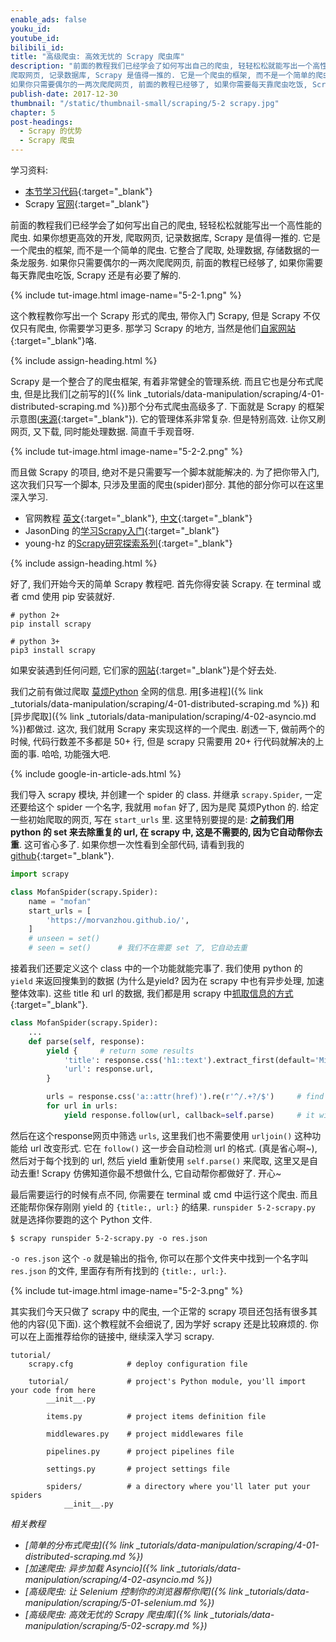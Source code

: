 ```yaml
---
enable_ads: false
youku_id:
youtube_id:
bilibili_id:
title: "高级爬虫: 高效无忧的 Scrapy 爬虫库"
description: "前面的教程我们已经学会了如何写出自己的爬虫, 轻轻松松就能写出一个高性能的爬虫. 如果你想更高效的开发,
爬取网页, 记录数据库, Scrapy 是值得一推的. 它是一个爬虫的框架, 而不是一个简单的爬虫. 它整合了爬取, 处理数据, 存储数据的一条龙服务.
如果你只需要偶尔的一两次爬爬网页, 前面的教程已经够了, 如果你需要每天靠爬虫吃饭, Scrapy 还是有必要了解的."
publish-date: 2017-12-30
thumbnail: "/static/thumbnail-small/scraping/5-2 scrapy.jpg"
chapter: 5
post-headings:
  - Scrapy 的优势
  - Scrapy 爬虫
---
```


学习资料:
  * [本节学习代码](https://github.com/MorvanZhou/easy-scraping-tutorial/blob/master/notebook/5-2-scrapy.ipynb){:target="_blank"}
  * Scrapy [官网](https://scrapy.org/){:target="_blank"}

前面的教程我们已经学会了如何写出自己的爬虫, 轻轻松松就能写出一个高性能的爬虫. 如果你想更高效的开发,
爬取网页, 记录数据库, Scrapy 是值得一推的. 它是一个爬虫的框架, 而不是一个简单的爬虫. 它整合了爬取, 处理数据, 存储数据的一条龙服务.
如果你只需要偶尔的一两次爬爬网页, 前面的教程已经够了, 如果你需要每天靠爬虫吃饭, Scrapy 还是有必要了解的.

{% include tut-image.html image-name="5-2-1.png" %}

这个教程教你写出一个 Scrapy 形式的爬虫, 带你入门 Scrapy, 但是 Scrapy 不仅仅只有爬虫, 你需要学习更多.
那学习 Scrapy 的地方, 当然是他们[自家网站](https://docs.scrapy.org/en/latest/){:target="_blank"}咯.








{% include assign-heading.html %}

Scrapy 是一个整合了的爬虫框架, 有着非常健全的管理系统. 而且它也是分布式爬虫,
但是比我们[之前写的]({% link _tutorials/data-manipulation/scraping/4-01-distributed-scraping.md %})那个分布式爬虫高级多了.
下面就是 Scrapy 的框架示意图([来源](https://docs.scrapy.org/en/latest/topics/architecture.html#topics-architecture){:target="_blank"}).
它的管理体系非常复杂. 但是特别高效. 让你又刷网页, 又下载, 同时能处理数据. 简直千手观音呀.

{% include tut-image.html image-name="5-2-2.png" %}

而且做 Scrapy 的项目, 绝对不是只需要写一个脚本就能解决的. 为了把你带入门, 这次我们只写一个脚本, 只涉及里面的爬虫(spider)部分.
其他的部分你可以在这里深入学习.

* 官网教程 [英文](https://docs.scrapy.org/en/latest/){:target="_blank"}, [中文](https://scrapy-chs.readthedocs.io/zh_CN/0.24/){:target="_blank"}
* JasonDing 的[学习Scrapy入门](https://www.jianshu.com/p/a8aad3bf4dc4){:target="_blank"}
* young-hz 的[Scrapy研究探索系列](http://blog.csdn.net/u012150179/article/details/32343635){:target="_blank"}




{% include assign-heading.html %}

好了, 我们开始今天的简单 Scrapy 教程吧. 首先你得安装 Scrapy. 在 terminal 或者 cmd
使用 pip 安装就好.

```shell
# python 2+
pip install scrapy

# python 3+
pip3 install scrapy
```

如果安装遇到任何问题, 它们家的[网站](https://docs.scrapy.org/en/latest/intro/install.html){:target="_blank"}是个好去处.

我们之前有做过爬取 [莫烦Python](/) 全网的信息. 用[多进程]({% link _tutorials/data-manipulation/scraping/4-01-distributed-scraping.md %})
和[异步爬取]({% link _tutorials/data-manipulation/scraping/4-02-asyncio.md %})都做过.
这次, 我们就用 Scrapy 来实现这样的一个爬虫. 剧透一下, 做前两个的时候, 代码行数差不多都是 50+ 行,
但是 scrapy 只需要用 20+ 行代码就解决的上面的事. 哈哈, 功能强大吧.

{% include google-in-article-ads.html %}


我们导入 scrapy 模块, 并创建一个 spider 的 class. 并继承 `scrapy.Spider`,
一定还要给这个 spider 一个名字, 我就用 `mofan` 好了, 因为是爬 莫烦Python 的.
给定一些初始爬取的网页, 写在 `start_urls` 里. 这里特别要提的是:
**之前我们用 python 的 set 来去除重复的 url, 在 scrapy 中, 这是不需要的, 因为它自动帮你去重**.
这可省心多了. 如果你想一次性看到全部代码, 请看到我的 [github](https://github.com/MorvanZhou/easy-scraping-tutorial/blob/master/notebook/5-2-scrapy.ipynb){:target="_blank"}.

```python
import scrapy

class MofanSpider(scrapy.Spider):
    name = "mofan"
    start_urls = [
        'https://morvanzhou.github.io/',
    ]
    # unseen = set()
    # seen = set()      # 我们不在需要 set 了, 它自动去重
```


接着我们还要定义这个 class 中的一个功能就能完事了. 我们使用 python 的 `yield` 来返回搜集到的数据
(为什么是yield? 因为在 scrapy 中也有异步处理, 加速整体效率).
这些 title 和 url 的数据, 我们都是用 scrapy 中[抓取信息的方式](https://docs.scrapy.org/en/latest/intro/tutorial.html#extracting-data){:target="_blank"}.


```python
class MofanSpider(scrapy.Spider):
    ...
    def parse(self, response):
        yield {     # return some results
            'title': response.css('h1::text').extract_first(default='Missing').strip().replace('"', ""),
            'url': response.url,
        }

        urls = response.css('a::attr(href)').re(r'^/.+?/$')     # find all sub urls
        for url in urls:
            yield response.follow(url, callback=self.parse)     # it will filter duplication automatically
```

然后在这个response网页中筛选 `urls`, 这里我们也不需要使用 `urljoin()` 这种功能给 url 改变形式. 它在 `follow()` 这一步会自动检测 url 的格式.
(真是省心啊~), 然后对于每个找到的 url, 然后 yield 重新使用 `self.parse()` 来爬取, 这里又是自动去重!
Scrapy 仿佛知道你最不想做什么, 它自动帮你都做好了. 开心~

最后需要运行的时候有点不同, 你需要在 terminal 或 cmd 中运行这个爬虫. 而且还能帮你保存刚刚 yield 的 `{title:, url:}` 的结果.
`runspider 5-2-scrapy.py` 就是选择你要跑的这个 Python 文件.

```shell
$ scrapy runspider 5-2-scrapy.py -o res.json
```

`-o res.json` 这个 `-o` 就是输出的指令, 你可以在那个文件夹中找到一个名字叫 `res.json`
的文件, 里面存有所有找到的 `{title:, url:}`.

{% include tut-image.html image-name="5-2-3.png" %}


其实我们今天只做了 scrapy 中的爬虫, 一个正常的 scrapy 项目还包括有很多其他的内容(见下面).
这个教程就不会细说了, 因为学好 scrapy 还是比较麻烦的. 你可以在上面推荐给你的链接中, 继续深入学习 scrapy.

```
tutorial/
    scrapy.cfg            # deploy configuration file

    tutorial/             # project's Python module, you'll import your code from here
        __init__.py

        items.py          # project items definition file

        middlewares.py    # project middlewares file

        pipelines.py      # project pipelines file

        settings.py       # project settings file

        spiders/          # a directory where you'll later put your spiders
            __init__.py
```







*相关教程*

* *[简单的分布式爬虫]({% link _tutorials/data-manipulation/scraping/4-01-distributed-scraping.md %})*
* *[加速爬虫: 异步加载 Asyncio]({% link _tutorials/data-manipulation/scraping/4-02-asyncio.md %})*
* *[高级爬虫: 让 Selenium 控制你的浏览器帮你爬]({% link _tutorials/data-manipulation/scraping/5-01-selenium.md %})*
* *[高级爬虫: 高效无忧的 Scrapy 爬虫库]({% link _tutorials/data-manipulation/scraping/5-02-scrapy.md %})*
